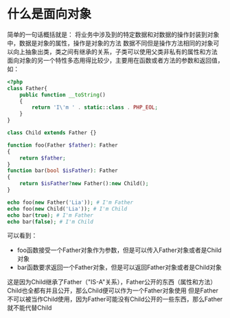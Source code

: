 # 什么是面向对象
简单的一句话概括就是：
将业务中涉及到的特定数据和对数据的操作封装到对象中，数据是对象的属性，操作是对象的方法
数据不同但是操作方法相同的对象可以向上抽象出类，类之间有继承的关系，子类可以使用父类非私有的属性和方法
面向对象的另一个特性多态用得比较少，主要用在函数或者方法的参数和返回值，如：
```php
<?php
class Father{
    public function __toString()
    {
        return 'I\'m ' . static::class . PHP_EOL;
    }
}

class Child extends Father {}

function foo(Father $father): Father
{
    return $father;
}
function bar(bool $isFather): Father
{
    return $isFather?new Father():new Child();
}

echo foo(new Father('Lia')); # I'm Father
echo foo(new Child('Lia')); # I'm Child
echo bar(true); # I'm Father
echo bar(false); # I'm Child
```
可以看到：
- foo函数接受一个Father对象作为参数，但是可以传入Father对象或者是Child对象
- bar函数要求返回一个Father对象，但是可以返回Father对象或者是Child对象

这是因为Child继承了Father（"IS-A"关系），Father公开的东西（属性和方法）Child也全都有并且公开，那么Child便可以作为一个Father对象使用
但是Father不可以被当作Child使用，因为Father可能没有Child公开的一些东西，那么Father就不能代替Child
